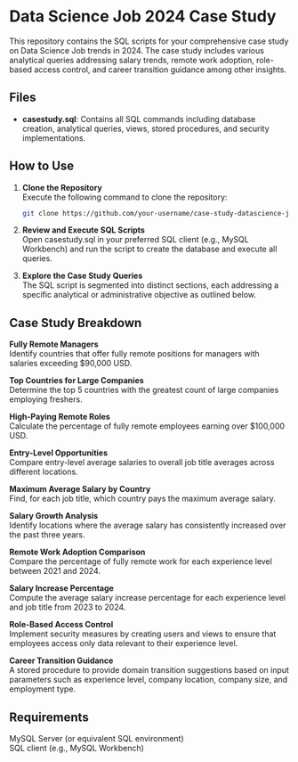# Data Science Job 2024 Case Study

This repository contains the SQL scripts for your comprehensive case study on Data Science Job trends in 2024. The case study includes various analytical queries addressing salary trends, remote work adoption, role-based access control, and career transition guidance among other insights.

## Files

- **casestudy.sql**: Contains all SQL commands including database creation, analytical queries, views, stored procedures, and security implementations.

## How to Use

1. **Clone the Repository**  
   Execute the following command to clone the repository:
   ```bash
   git clone https://github.com/your-username/case-study-datascience-job-2024.git

2. **Review and Execute SQL Scripts**  
Open casestudy.sql in your preferred SQL client (e.g., MySQL Workbench) and run the script to create the database and execute all queries.

3. **Explore the Case Study Queries**  
The SQL script is segmented into distinct sections, each addressing a specific analytical or administrative objective as outlined below.

## Case Study Breakdown 
**Fully Remote Managers**  
Identify countries that offer fully remote positions for managers with salaries exceeding $90,000 USD.

**Top Countries for Large Companies**  
Determine the top 5 countries with the greatest count of large companies employing freshers.

**High-Paying Remote Roles**  
Calculate the percentage of fully remote employees earning over $100,000 USD.

**Entry-Level Opportunities**  
Compare entry-level average salaries to overall job title averages across different locations.

**Maximum Average Salary by Country**  
Find, for each job title, which country pays the maximum average salary.

**Salary Growth Analysis**  
Identify locations where the average salary has consistently increased over the past three years.

**Remote Work Adoption Comparison**  
Compare the percentage of fully remote work for each experience level between 2021 and 2024.

**Salary Increase Percentage**  
Compute the average salary increase percentage for each experience level and job title from 2023 to 2024.

**Role-Based Access Control**  
Implement security measures by creating users and views to ensure that employees access only data relevant to their experience level.

**Career Transition Guidance**  
A stored procedure to provide domain transition suggestions based on input parameters such as experience level, company location, company size, and employment type.

## Requirements
MySQL Server (or equivalent SQL environment)  
SQL client (e.g., MySQL Workbench)
